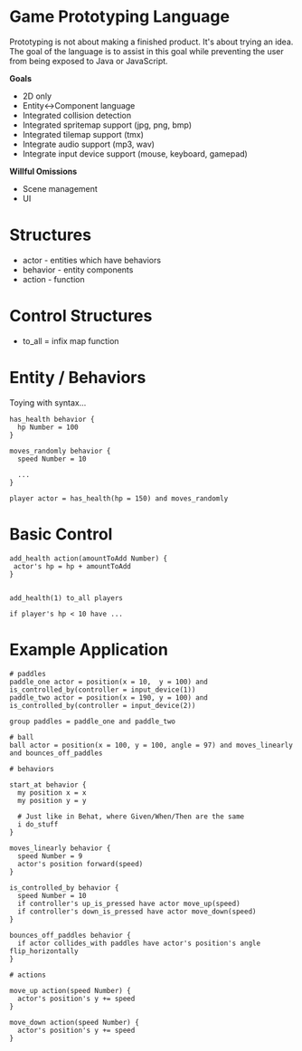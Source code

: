 # Game Prototyping Language

Prototyping is not about making a finished product. It's about trying an idea. The goal of the language is to assist in this goal while preventing the user from being exposed to Java or JavaScript.

**Goals**

* 2D only
* Entity<->Component language
* Integrated collision detection
* Integrated spritemap support (jpg, png, bmp)
* Integrated tilemap support (tmx)
* Integrate audio support (mp3, wav)
* Integrate input device support (mouse, keyboard, gamepad)

**Willful Omissions**

* Scene management
* UI

# Structures

* actor - entities which have behaviors
* behavior - entity components
* action - function

# Control Structures 

* to_all = infix map function

# Entity / Behaviors

Toying with syntax...

```
has_health behavior {
  hp Number = 100
}

moves_randomly behavior {
  speed Number = 10
  
  ...
}
```

```
player actor = has_health(hp = 150) and moves_randomly
```

# Basic Control

```
add_health action(amountToAdd Number) {
 actor's hp = hp + amountToAdd
}


add_health(1) to_all players

if player's hp < 10 have ...
```

# Example Application

```
# paddles
paddle_one actor = position(x = 10,  y = 100) and is_controlled_by(controller = input_device(1))
paddle_two actor = position(x = 190, y = 100) and is_controlled_by(controller = input_device(2))

group paddles = paddle_one and paddle_two

# ball
ball actor = position(x = 100, y = 100, angle = 97) and moves_linearly and bounces_off_paddles

# behaviors

start_at behavior {
  my position x = x
  my position y = y
  
  # Just like in Behat, where Given/When/Then are the same
  i do_stuff
}

moves_linearly behavior { 
  speed Number = 9
  actor's position forward(speed)
}

is_controlled_by behavior {
  speed Number = 10
  if controller's up_is_pressed have actor move_up(speed)
  if controller's down_is_pressed have actor move_down(speed)
}

bounces_off_paddles behavior {
  if actor collides_with paddles have actor's position's angle flip_horizontally
}

# actions

move_up action(speed Number) {
  actor's position's y += speed
}

move_down action(speed Number) {
  actor's position's y += speed
}
```
